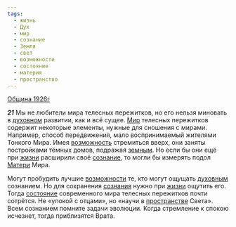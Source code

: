 ```yaml
---
tags:
  - жизнь
  - Дух
  - мир
  - сознание
  - Земля
  - свет
  - возможности
  - состояние
  - материя
  - пространство
---
```


[Община 1926г](https://127.0.0.1:4002/agni/1926)

___21___
Мы не любители мира телесных пережитков, но его нельзя миновать в [духовном](../../../tags/#Дух) развитии, как и всё сущее. [Мир](../../../tags/#мир) телесных пережитков содержит некоторые элементы, нужные для сношения с мирами. Например, способ передвижения, мало воспринимаемый жителями Тонкого Мира. Имея [возможность](../../../tags/#[возможности](../../../tags/#возможности)) стремиться вверх, они заняты постройками тёмных домов, подражая [земным](../../../tags/#Земля). Но если бы они ещё при [жизни](../../../tags/#жизнь) расширили своё [сознание](../../../tags/#сознание), то могли бы измерять подол [Матери](../../../tags/#материя) Мира.   

Могут пробудить лучшие [возможности](../../../tags/#возможности) те, кто могут ощущать [духовным](../../../tags/#Дух) сознанием. Но для сохранения [сознания](../../../tags/#сознание) нужно при [жизни](../../../tags/#жизнь) ощутить его. Тогда [состояние](../../../tags/#состояние) современного мира телесных пережитков почти сотрётся. Не «упокой с отцами», но «научи в [пространстве](../../../tags/#пространство) Света». Всем сознанием помните задачи эволюции. Когда стремление к спокою исчезнет, тогда приблизятся Врата.   

